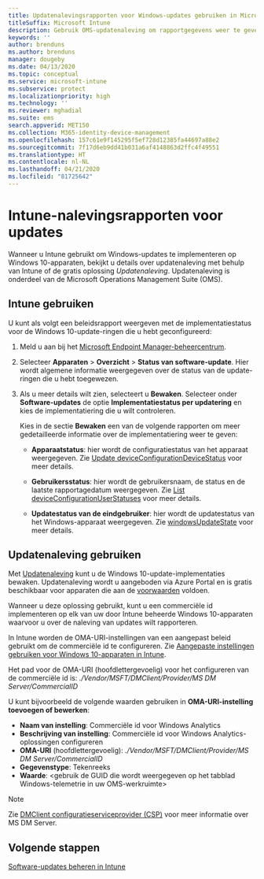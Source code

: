 ```yaml
---
title: Updatenalevingsrapporten voor Windows-updates gebruiken in Microsoft Intune
titleSuffix: Microsoft Intune
description: Gebruik OMS-updatenaleving om rapportgegevens weer te geven voor de Windows-updates die u met Intune implementeert.
keywords: ''
author: brenduns
ms.author: brenduns
manager: dougeby
ms.date: 04/13/2020
ms.topic: conceptual
ms.service: microsoft-intune
ms.subservice: protect
ms.localizationpriority: high
ms.technology: ''
ms.reviewer: mghadial
ms.suite: ems
search.appverid: MET150
ms.collection: M365-identity-device-management
ms.openlocfilehash: 157c61e9f145295f5ef728d12385fa44697a88e2
ms.sourcegitcommit: 7f17d6eb9dd41b031a6af4148863d2ffc4f49551
ms.translationtype: HT
ms.contentlocale: nl-NL
ms.lasthandoff: 04/21/2020
ms.locfileid: "81725642"
---
```

# <a name="intune-compliance-reports-for-updates"></a>Intune-nalevingsrapporten voor updates

Wanneer u Intune gebruikt om Windows-updates te implementeren op Windows 10-apparaten, bekijkt u details over updatenaleving met behulp van Intune of de gratis oplossing *Updatenaleving*. Updatenaleving is onderdeel van de Microsoft Operations Management Suite (OMS).

## <a name="use-intune"></a>Intune gebruiken

U kunt als volgt een beleidsrapport weergeven met de implementatiestatus voor de Windows 10-update-ringen die u hebt geconfigureerd:

1. Meld u aan bij het [Microsoft Endpoint Manager-beheercentrum](https://go.microsoft.com/fwlink/?linkid=2109431).

2. Selecteer **Apparaten** > **Overzicht** > **Status van software-update**. Hier wordt algemene informatie weergegeven over de status van de update-ringen die u hebt toegewezen.

3. Als u meer details wilt zien, selecteert u **Bewaken**. Selecteer onder **Software-updates** de optie **Implementatiestatus per updatering** en kies de implementatiering die u wilt controleren.

   Kies in de sectie **Bewaken** een van de volgende rapporten om meer gedetailleerde informatie over de implementatiering weer te geven:

   - **Apparaatstatus**: hier wordt de configuratiestatus van het apparaat weergegeven. Zie [Update deviceConfigurationDeviceStatus]( https://docs.microsoft.com/graph/api/intune-deviceconfig-deviceconfigurationdevicestatus-update?view=graph-rest-1.0) voor meer details.

   - **Gebruikersstatus**: hier wordt de gebruikersnaam, de status en de laatste rapportagedatum weergegeven. Zie [List deviceConfigurationUserStatuses](https://docs.microsoft.com/graph/api/intune-deviceconfig-deviceconfigurationuserstatus-list?view=graph-rest-1.0) voor meer details.

   - **Updatestatus van de eindgebruiker**: hier wordt de updatestatus van het Windows-apparaat weergegeven. Zie [windowsUpdateState](https://docs.microsoft.com/graph/api/resources/intune-shared-windowsupdatestate?view=graph-rest-beta) voor meer details.

## <a name="use-update-compliance"></a>Updatenaleving gebruiken

Met [Updatenaleving](https://technet.microsoft.com/itpro/windows/manage/update-compliance-monitor) kunt u de Windows 10-update-implementaties bewaken. Updatenaleving wordt u aangeboden via Azure Portal en is gratis beschikbaar voor apparaten die aan de [voorwaarden](https://docs.microsoft.com/windows/deployment/update/update-compliance-get-started#update-compliance-prerequisites) voldoen.  

Wanneer u deze oplossing gebruikt, kunt u een commerciële id implementeren op elk van uw door Intune beheerde Windows 10-apparaten waarvoor u over de naleving van updates wilt rapporteren.  

In Intune worden de OMA-URI-instellingen van een aangepast beleid gebruikt om de commerciële id te configureren. Zie [Aangepaste instellingen gebruiken voor Windows 10-apparaten in Intune](../configuration/custom-settings-windows-10.md).

Het pad voor de OMA-URI (hoofdlettergevoelig) voor het configureren van de commerciële id is: *./Vendor/MSFT/DMClient/Provider/MS DM Server/CommercialID*

U kunt bijvoorbeeld de volgende waarden gebruiken in **OMA-URI-instelling toevoegen of bewerken**:

- **Naam van instelling**: Commerciële id voor Windows Analytics
- **Beschrijving van instelling**: Commerciële id voor Windows Analytics-oplossingen configureren
- **OMA-URI** (hoofdlettergevoelig): *./Vendor/MSFT/DMClient/Provider/MS DM Server/CommercialID*
- **Gegevenstype**: Tekenreeks
- **Waarde**: \<gebruik de GUID die wordt weergegeven op het tabblad Windows-telemetrie in uw OMS-werkruimte>

> [!NOTE]
> Zie [DMClient configuratieserviceprovider (CSP)]( https://docs.microsoft.com/windows/client-management/mdm/dmclient-csp) voor meer informatie over MS DM Server.

## <a name="next-steps"></a>Volgende stappen

[Software-updates beheren in Intune](windows-update-for-business-configure.md)
